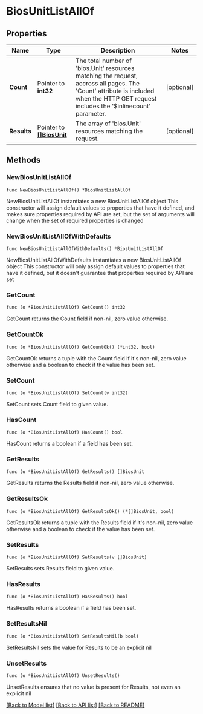 # BiosUnitListAllOf

## Properties

Name | Type | Description | Notes
------------ | ------------- | ------------- | -------------
**Count** | Pointer to **int32** | The total number of &#39;bios.Unit&#39; resources matching the request, accross all pages. The &#39;Count&#39; attribute is included when the HTTP GET request includes the &#39;$inlinecount&#39; parameter. | [optional] 
**Results** | Pointer to [**[]BiosUnit**](bios.Unit.md) | The array of &#39;bios.Unit&#39; resources matching the request. | [optional] 

## Methods

### NewBiosUnitListAllOf

`func NewBiosUnitListAllOf() *BiosUnitListAllOf`

NewBiosUnitListAllOf instantiates a new BiosUnitListAllOf object
This constructor will assign default values to properties that have it defined,
and makes sure properties required by API are set, but the set of arguments
will change when the set of required properties is changed

### NewBiosUnitListAllOfWithDefaults

`func NewBiosUnitListAllOfWithDefaults() *BiosUnitListAllOf`

NewBiosUnitListAllOfWithDefaults instantiates a new BiosUnitListAllOf object
This constructor will only assign default values to properties that have it defined,
but it doesn't guarantee that properties required by API are set

### GetCount

`func (o *BiosUnitListAllOf) GetCount() int32`

GetCount returns the Count field if non-nil, zero value otherwise.

### GetCountOk

`func (o *BiosUnitListAllOf) GetCountOk() (*int32, bool)`

GetCountOk returns a tuple with the Count field if it's non-nil, zero value otherwise
and a boolean to check if the value has been set.

### SetCount

`func (o *BiosUnitListAllOf) SetCount(v int32)`

SetCount sets Count field to given value.

### HasCount

`func (o *BiosUnitListAllOf) HasCount() bool`

HasCount returns a boolean if a field has been set.

### GetResults

`func (o *BiosUnitListAllOf) GetResults() []BiosUnit`

GetResults returns the Results field if non-nil, zero value otherwise.

### GetResultsOk

`func (o *BiosUnitListAllOf) GetResultsOk() (*[]BiosUnit, bool)`

GetResultsOk returns a tuple with the Results field if it's non-nil, zero value otherwise
and a boolean to check if the value has been set.

### SetResults

`func (o *BiosUnitListAllOf) SetResults(v []BiosUnit)`

SetResults sets Results field to given value.

### HasResults

`func (o *BiosUnitListAllOf) HasResults() bool`

HasResults returns a boolean if a field has been set.

### SetResultsNil

`func (o *BiosUnitListAllOf) SetResultsNil(b bool)`

 SetResultsNil sets the value for Results to be an explicit nil

### UnsetResults
`func (o *BiosUnitListAllOf) UnsetResults()`

UnsetResults ensures that no value is present for Results, not even an explicit nil

[[Back to Model list]](../README.md#documentation-for-models) [[Back to API list]](../README.md#documentation-for-api-endpoints) [[Back to README]](../README.md)


